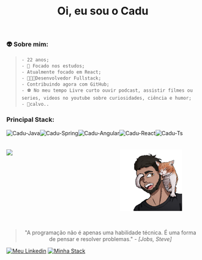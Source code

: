 <br>
<h1 align="center"><b>Oi, eu sou o Cadu</b></h1>
 <br>
 <h3>👽 Sobre mim:</h3>
<blockquote>
    
    - 22 anos;
    - 🤯 Focado nos estudos;
    - Atualmente focado em React;
    - 👨🏾‍💻Desenvolvedor Fullstack;
    - Contribuindo agora com GitHub;
    - ⚽ No meu tempo Livre curto ouvir podcast, assistir filmes ou series, videos no youtube sobre curiosidades, ciência e humor;
    - 👴calvo..
</blockquote>

<section>
 <h3>Principal Stack:</h3>
  <img align="left" alt="Cadu-Java"  height ="42px" src="https://cdn.jsdelivr.net/gh/devicons/devicon/icons/java/java-original.svg"/>
   <img align="left" alt="Cadu-Spring"  height ="42px" src="https://img.icons8.com/?size=96&id=90519&format=png"/>
   <img align="left" alt="Cadu-Angular"  height ="42px" src="https://img.icons8.com/?size=96&id=l9a5tcSnBwcf&format=png"/>
  <img align="left" alt="Cadu-React"  height ="42px" src="https://img.icons8.com/external-tal-revivo-shadow-tal-revivo/96/external-react-a-javascript-library-for-building-user-interfaces-logo-shadow-tal-revivo.png" />
   <img align="left" alt="Cadu-Ts"  height ="42px" src="https://img.icons8.com/?size=96&id=uJM6fQYqDaZK&format=png"/> 
</section>
<br>
<br>
<br>
 <section align="center" justify="center">
   <img align="left" src="https://github-readme-stats.vercel.app/api/top-langs/?username=CaduOly&layout=compact&theme=radical" width="50%">
   <img align="center"  src="https://github.com/CaduOly/CaduOly/blob/main/Cadu.png" width="32%">
 </section>
<br>
<br>
<blockquote align="center">
    "A programação não é apenas uma habilidade técnica. É uma forma de pensar e resolver problemas." - <em>[Jobs, Steve]</em>
</blockquote>
 <a href="https://www.linkedin.com/in/cadu-oly/" target="_blank"><img alt="Meu Linkedin" src="https://img.shields.io/badge/-LinkedIn-%230077B5?style=for-the-badge&logo=linkedin&logoColor=white"></a> 
 <a href="https://stackshare.io/caduoly" target="_black"><img alt="Minha Stack" src="https://mms.businesswire.com/media/20220607005041/en/1475124/5/stackshare-logo-black.jpg" width="15%"></a>
